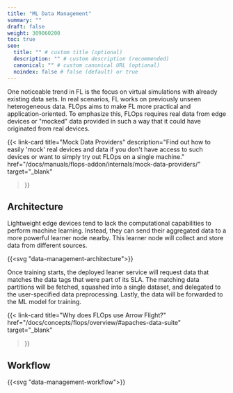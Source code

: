 ```yaml
---
title: "ML Data Management"
summary: ""
draft: false
weight: 309060200
toc: true
seo:
  title: "" # custom title (optional)
  description: "" # custom description (recommended)
  canonical: "" # custom canonical URL (optional)
  noindex: false # false (default) or true
---
```


One noticeable trend in FL is the focus on virtual simulations with already existing data sets.
In real scenarios, FL works on previously unseen heterogeneous data.
FLOps aims to make FL more practical and application-oriented.
To emphasize this, FLOps requires real data from edge devices or "mocked" data provided in such a way that it could have originated from real devices.

{{< link-card
  title="Mock Data Providers"
  description="Find out how to easily 'mock' real devices and data if you don't have access to such devices or want to simply try out FLOps on a single machine."
  href="/docs/manuals/flops-addon/internals/mock-data-providers/"
  target="_blank"
>}}

## Architecture

Lightweight edge devices tend to lack the computational capabilities to perform machine learning.
Instead, they can send their aggregated data to a more powerful learner node nearby.
This learner node will collect and store data from different sources.

{{<svg "data-management-architecture">}}

Once training starts, the deployed leaner service will request data that matches the data tags that were part of its SLA.
The matching data partitions will be fetched, squashed into a single dataset, and delegated to the user-specified data preprocessing.
Lastly, the data will be forwarded to the ML model for training.

{{< link-card
  title="Why does FLOps use Arrow Flight?"
  href="/docs/concepts/flops/overview/#apaches-data-suite"
  target="_blank"
>}}

## Workflow

{{<svg "data-management-workflow">}}
